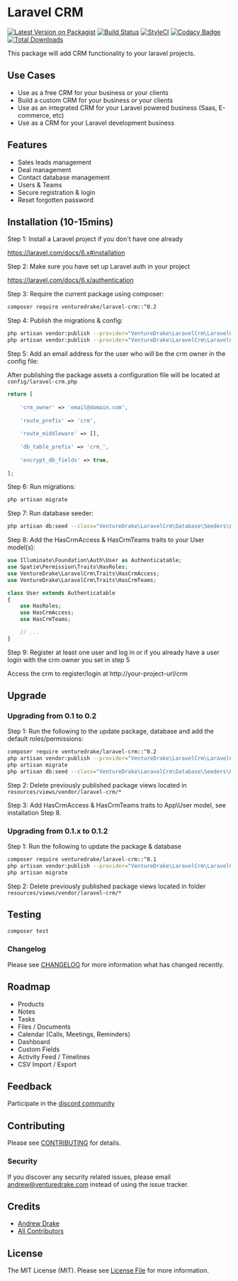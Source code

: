 # Laravel CRM

[![Latest Version on Packagist](https://img.shields.io/packagist/v/venturedrake/laravel-crm.svg?style=flat-square)](https://packagist.org/packages/venturedrake/laravel-crm)
[![Build Status](https://travis-ci.com/venturedrake/laravel-crm.svg?branch=master)](https://travis-ci.com/venturedrake/laravel-crm)
[![StyleCI](https://github.styleci.io/repos/291847143/shield?branch=master)](https://github.styleci.io/repos/291847143?branch=master)
[![Codacy Badge](https://api.codacy.com/project/badge/Grade/1946e83f51de4a0eb430a8e0a1aab3cf)](https://app.codacy.com/gh/venturedrake/laravel-crm?utm_source=github.com&utm_medium=referral&utm_content=venturedrake/laravel-crm&utm_campaign=Badge_Grade_Settings)
[![Total Downloads](https://img.shields.io/packagist/dt/venturedrake/laravel-crm.svg?style=flat-square)](https://packagist.org/packages/venturedrake/laravel-crm)

This package will add CRM functionality to your laravel projects.

## Use Cases

- Use as a free CRM for your business or your clients
- Build a custom CRM for your business or your clients
- Use as an integrated CRM for your Laravel powered business (Saas, E-commerce, etc)
- Use as a CRM for your Laravel development business

## Features

 - Sales leads management
 - Deal management
 - Contact database management
 - Users & Teams
 - Secure registration & login
 - Reset forgotten password

## Installation (10-15mins)

Step 1: Install a Laravel project if you don't have one already

https://laravel.com/docs/6.x#installation

Step 2: Make sure you have set up Laravel auth in your project

https://laravel.com/docs/6.x/authentication

Step 3: Require the current package using composer:

```bash
composer require venturedrake/laravel-crm::^0.2
```

Step 4: Publish the migrations & config:

```bash
php artisan vendor:publish --provider="VentureDrake\LaravelCrm\LaravelCrmServiceProvider" --tag="migrations"
php artisan vendor:publish --provider="VentureDrake\LaravelCrm\LaravelCrmServiceProvider" --tag="config"
```

Step 5: Add an email address for the user who will be the crm owner in the config file:

After publishing the package assets a configuration file will be located at <code>config/laravel-crm.php</code>

```php
return [
    
    'crm_owner' => 'email@domain.com',
    
    'route_prefix' => 'crm',
    
    'route_middleware' => [],
    
    'db_table_prefix' => 'crm_',
    
    'encrypt_db_fields' => true,
    
];
```

Step 6: Run migrations:

```bash
php artisan migrate
```

Step 7: Run database seeder:

```bash
php artisan db:seed --class="VentureDrake\LaravelCrm\Database\Seeders\LaravelCrmTablesSeeder"
```

Step 8: Add the HasCrmAccess & HasCrmTeams traits to your User model(s):

```php
use Illuminate\Foundation\Auth\User as Authenticatable;
use Spatie\Permission\Traits\HasRoles;
use VentureDrake\LaravelCrm\Traits\HasCrmAccess;
use VentureDrake\LaravelCrm\Traits\HasCrmTeams;

class User extends Authenticatable
{
    use HasRoles;
    use HasCrmAccess;
    use HasCrmTeams;

    // ...
}
```
Step 9: Register at least one user and log in or if you already have a user login with the crm owner you set in step 5

Access the crm to register/login at http://your-project-url/crm

## Upgrade

### Upgrading from 0.1 to 0.2

Step 1: Run the following to the update package, database and add the default roles/permissions:

```bash
composer require venturedrake/laravel-crm::^0.2
php artisan vendor:publish --provider="VentureDrake\LaravelCrm\LaravelCrmServiceProvider" --tag="migrations"
php artisan migrate
php artisan db:seed --class="VentureDrake\LaravelCrm\Database\Seeders\LaravelCrmTablesSeeder"
```

Step 2: Delete previously published package views located in <code>resources/views/vendor/laravel-crm/*</code>

Step 3: Add HasCrmAccess & HasCrmTeams traits to App\User model, see installation Step 8.

### Upgrading from 0.1.x to 0.1.2

Step 1: Run the following to update the package & database

```bash
composer require venturedrake/laravel-crm::^0.1
php artisan vendor:publish --provider="VentureDrake\LaravelCrm\LaravelCrmServiceProvider" --tag="migrations"
php artisan migrate
```

Step 2: Delete previously published package views located in folder <code>resources/views/vendor/laravel-crm/*</code>

<!--- ## Usage --->

## Testing

``` bash
composer test
```

### Changelog

Please see [CHANGELOG](CHANGELOG.md) for more information what has changed recently.

## Roadmap

 - Products
 - Notes
 - Tasks
 - Files / Documents
 - Calendar (Calls, Meetings, Reminders)
 - Dashboard
 - Custom Fields
 - Activity Feed / Timelines
 - CSV Import / Export

## Feedback

Participate in the [discord community](https://discord.gg/rygVyyGSHj)

## Contributing

Please see [CONTRIBUTING](CONTRIBUTING.md) for details.

### Security

If you discover any security related issues, please email andrew@venturedrake.com instead of using the issue tracker.

## Credits

- [Andrew Drake](https://github.com/venturedrake)
- [All Contributors](../../contributors)

## License

The MIT License (MIT). Please see [License File](LICENSE.md) for more information.